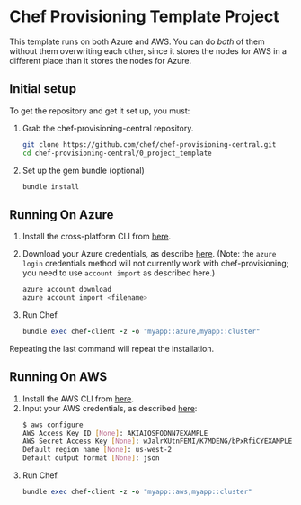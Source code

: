# Chef Provisioning Template Project

This template runs on both Azure and AWS.  You can do *both* of them without them overwriting each other, since it stores the nodes for AWS in a different place than it stores the nodes for Azure.

## Initial setup

To get the repository and get it set up, you must:

1. Grab the chef-provisioning-central repository.
   ```bash
   git clone https://github.com/chef/chef-provisioning-central.git
   cd chef-provisioning-central/0_project_template
   ```
2. Set up the gem bundle (optional)
   ```bash
   bundle install
   ```

## Running On Azure

1. Install the cross-platform CLI from [here](http://azure.microsoft.com/en-us/documentation/articles/xplat-cli/#install).
2. Download your Azure credentials, as describe [here](http://azure.microsoft.com/en-us/documentation/articles/xplat-cli/#configure).  (Note: the `azure login` credentials method will not currently work with chef-provisioning; you need to use `account import` as described here.)

   ```bash
   azure account download
   azure account import <filename>
   ```
3. Run Chef.
   ```ruby
   bundle exec chef-client -z -o "myapp::azure,myapp::cluster"
   ```

Repeating the last command will repeat the installation.

## Running On AWS

1. Install the AWS CLI from [here](http://docs.aws.amazon.com/cli/latest/userguide/installing.html#choosing-an-installation-method).
2. Input your AWS credentials, as described [here](http://docs.aws.amazon.com/cli/latest/userguide/cli-chap-getting-started.html#cli-quick-configuration):
   ```bash
   $ aws configure
   AWS Access Key ID [None]: AKIAIOSFODNN7EXAMPLE
   AWS Secret Access Key [None]: wJalrXUtnFEMI/K7MDENG/bPxRfiCYEXAMPLEKEY
   Default region name [None]: us-west-2
   Default output format [None]: json
   ```
3. Run Chef.
   ```ruby
   bundle exec chef-client -z -o "myapp::aws,myapp::cluster"
   ```
